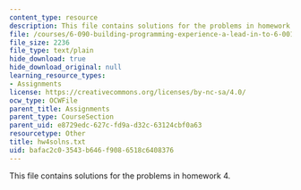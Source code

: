 ```yaml
---
content_type: resource
description: This file contains solutions for the problems in homework 4.
file: /courses/6-090-building-programming-experience-a-lead-in-to-6-001-january-iap-2005/bafac2c03543b646f9086518c6408376_hw4solns.txt
file_size: 2236
file_type: text/plain
hide_download: true
hide_download_original: null
learning_resource_types:
- Assignments
license: https://creativecommons.org/licenses/by-nc-sa/4.0/
ocw_type: OCWFile
parent_title: Assignments
parent_type: CourseSection
parent_uid: e8729edc-627c-fd9a-d32c-63124cbf0a63
resourcetype: Other
title: hw4solns.txt
uid: bafac2c0-3543-b646-f908-6518c6408376
---
```

This file contains solutions for the problems in homework 4.
